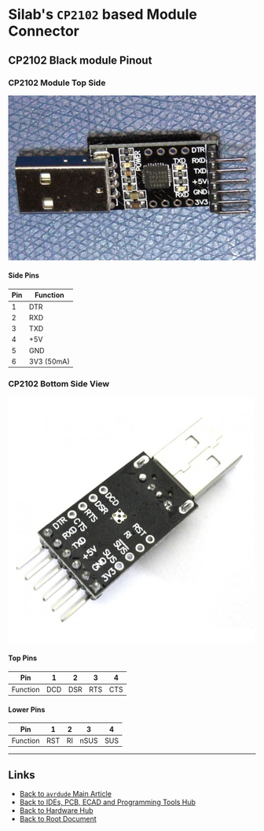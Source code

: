 # Silab's `CP2102` based Module Connector

CP2102 Black module Pinout
-----------------------------------------------

### CP2102 Module Top Side
![CP2102 Module Top Side](./CP2102-Connector/Black-CP2102-Top.png)

#### Side Pins
| Pin | Function   |
| --- | ---------- |
| 1   | DTR        |
| 2   | RXD        |
| 3   | TXD        |
| 4   | +5V        |
| 5   | GND        |
| 6   | 3V3 (50mA) |

### CP2102 Bottom Side View
![CP2102 Bottom Side View](./CP2102-Connector/Black-CP2102-Back.png)

#### Top Pins
| Pin      | 1   | 2   | 3   | 4   |
| -------- | --- | --- | --- | --- |
| Function | DCD | DSR | RTS | CTS |

#### Lower Pins

| Pin      | 1   | 2   | 3    | 4   |
| -------- | --- | --- | ---- | --- |
| Function | RST | RI  | nSUS | SUS |



----
<!-- Footer Begins Here -->
## Links

- [Back to `avrdude` Main Article](./avrdude-AVR-programming-utility.md)
- [Back to IDEs, PCB, ECAD and Programming Tools Hub](./README.md)
- [Back to Hardware Hub](../README.md)
- [Back to Root Document](../../README.md)
